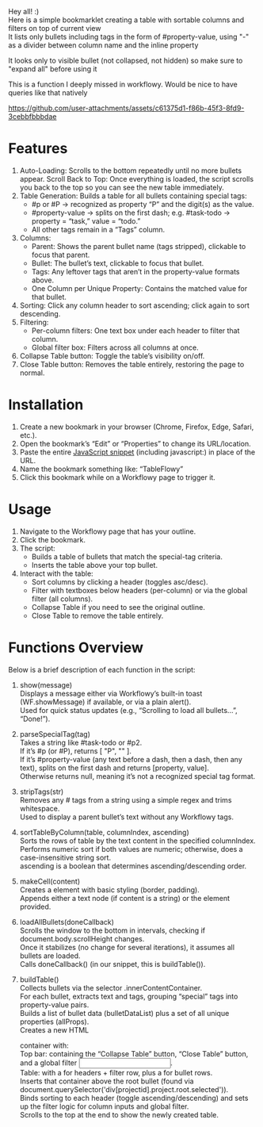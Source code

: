 Hey all! :)  
Here is a simple bookmarklet creating a table with sortable columns and filters on top of current view  
It lists only bullets including tags in the form of #property-value, using "-" as a divider between column name and the inline property

It looks only to visible bullet (not collapsed, not hidden) so make sure to "expand all" before using it

This is a function I deeply missed in workflowy. Would be nice to have queries like that natively

https://github.com/user-attachments/assets/c61375d1-f86b-45f3-8fd9-3cebbfbbbdae

# Features

1. Auto-Loading: Scrolls to the bottom repeatedly until no more bullets appear. Scroll Back to Top: Once everything is loaded, the script scrolls you back to the top so you can see the new table immediately.
2. Table Generation: Builds a table for all bullets containing special tags:
    - #p<number> or #P<number> → recognized as property “P” and the digit(s) as the value.
    - #property-value → splits on the first dash; e.g. #task-todo → property = “task,” value = “todo.”
    - All other tags remain in a “Tags” column.
3. Columns:
    - Parent: Shows the parent bullet name (tags stripped), clickable to focus that parent.
    - Bullet: The bullet’s text, clickable to focus that bullet.
    - Tags: Any leftover tags that aren’t in the property-value formats above.
    - One Column per Unique Property: Contains the matched value for that bullet.
4. Sorting: Click any column header to sort ascending; click again to sort descending.
5. Filtering:
    - Per-column filters: One text box under each header to filter that column.
    - Global filter box: Filters across all columns at once.
6. Collapse Table button: Toggle the table’s visibility on/off.
7. Close Table button: Removes the table entirely, restoring the page to normal.

# Installation

1. Create a new bookmark in your browser (Chrome, Firefox, Edge, Safari, etc.).
2. Open the bookmark’s “Edit” or “Properties” to change its URL/location.
3. Paste the entire [JavaScript snippet](https://github.com/NathanOtano/TableFlowy/blob/main/Bookmarlet_JS_Snippet]) (including javascript:) in place of the URL.
4. Name the bookmark something like: “TableFlowy”
5. Click this bookmark while on a Workflowy page to trigger it.

# Usage

1. Navigate to the Workflowy page that has your outline.
2. Click the bookmark.
3. The script:
    - Builds a table of bullets that match the special-tag criteria.
    - Inserts the table above your top bullet.
4. Interact with the table:
    - Sort columns by clicking a header (toggles asc/desc).
    - Filter with textboxes below headers (per-column) or via the global filter (all columns).
    - Collapse Table if you need to see the original outline.
    - Close Table to remove the table entirely.

# Functions Overview

Below is a brief description of each function in the script:

1. show(message)  
Displays a message either via Workflowy’s built-in toast (WF.showMessage) if available, or via a plain alert().  
Used for quick status updates (e.g., “Scrolling to load all bullets...”, “Done!”).  
  
2. parseSpecialTag(tag)  
Takes a string like #task-todo or #p2.  
If it’s #p<number> (or #P<number>), returns [ "P", "<number>" ].  
If it’s #property-value (any text before a dash, then a dash, then any text), splits on the first dash and returns [property, value].  
Otherwise returns null, meaning it’s not a recognized special tag format.  
  
3. stripTags(str)  
Removes any # tags from a string using a simple regex and trims whitespace.  
Used to display a parent bullet’s text without any Workflowy tags.  
  
4. sortTableByColumn(table, columnIndex, ascending)  
Sorts the rows of table by the text content in the specified columnIndex.  
Performs numeric sort if both values are numeric; otherwise, does a case-insensitive string sort.  
ascending is a boolean that determines ascending/descending order.  
  
5. makeCell(content)  
Creates a <td> element with basic styling (border, padding).  
Appends either a text node (if content is a string) or the element provided.  
  
6. loadAllBullets(doneCallback)  
Scrolls the window to the bottom in intervals, checking if document.body.scrollHeight changes.  
Once it stabilizes (no change for several iterations), it assumes all bullets are loaded.  
Calls doneCallback() (in our snippet, this is buildTable()).  
  
7. buildTable()  
Collects bullets via the selector .innerContentContainer.  
For each bullet, extracts text and tags, grouping “special” tags into property-value pairs.  
Builds a list of bullet data (bulletDataList) plus a set of all unique properties (allProps).  
Creates a new HTML <div> container with:  
Top bar: containing the “Collapse Table” button, “Close Table” button, and a global filter <input>.  
Table: with a <thead> for headers + filter row, plus a <tbody> for bullet rows.  
Inserts that container above the root bullet (found via document.querySelector('div[projectid].project.root.selected')).  
Binds sorting to each header (toggle ascending/descending) and sets up the filter logic for column inputs and global filter.  
Scrolls to the top at the end to show the newly created table.
